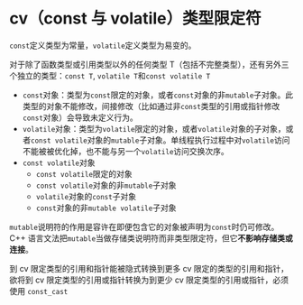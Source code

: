 # cv（const 与 volatile）类型限定符

`const`定义类型为常量，`volatile`定义类型为易变的。

对于除了函数类型或引用类型以外的任何类型 T（包括不完整类型），还有另外三个独立的类型：`const T`, `volatile T`和`const volatile T`

- `const`对象：类型为`const`限定的对象，或者`const`对象的非`mutable`子对象。此类型的对象不能修改，间接修改（比如通过非`const`类型的引用或指针修改`const`对象）会导致未定义行为。
- `volatile`对象：类型为`volatile`限定的对象，或者`volatile`对象的子对象，或者`const volatile`对象的`mutable`子对象。单线程执行过程中对`volatile`访问不能被被优化掉，也不能与另一个`volatile`访问交换次序。
- `const volatile`对象
  - `const volatile`限定的对象
  - `const volatile`对象的非`mutable`子对象
  - `volatile`对象的`const`子对象
  - `const`对象的非`mutable volatile`子对象

`mutable`说明符的作用是容许在即便包含它的对象被声明为`const`时仍可修改。C++ 语言文法把`mutable`当做存储类说明符而非类型限定符，但它**不影响存储类或连接**。

到 cv 限定类型的引用和指针能被隐式转换到更多 cv 限定的类型的引用和指针，欲将到 cv 限定类型的引用或指针转换为到更少 cv 限定类型的引用或指针，必须使用 `const_cast`

